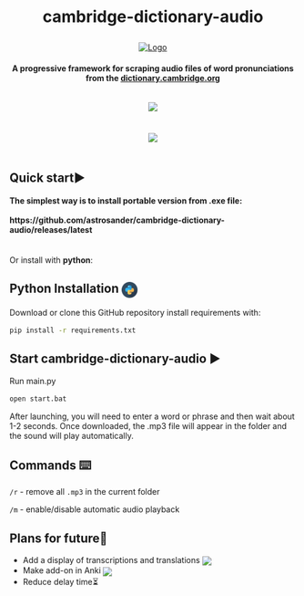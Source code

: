 <h1><p align="center">cambridge-dictionary-audio</p></h1>

<p align="center">
  <a href="https://github.com/astrosander/cambridge-dictionary-audio" target="blank"><img src="Design/logo.png" width="120" alt="Logo" /></a>
</p>
<h4><p align="center">A progressive framework for scraping <b>audio files</b> of word pronunciations from the <a href="http://dictionary.cambridge.org">dictionary.cambridge.org</a><br><br><br><img src="Design/Presen.gif" width="800"/><br><br></p></h4>

<p align="center">
<img src="https://github.com/astrosander/cambridge-dictionary-audio/assets/69795340/1dff6983-8c30-42cb-a46a-8f66d484fcab" width="800"/>
  <br><br></p>

## Quick start▶️

<h4>The simplest way is to install portable version from <b>.exe</b> file:<br><br>https://github.com/astrosander/cambridge-dictionary-audio/releases/latest</h4>

<br>
Or install with <b>python</b>:

## Python Installation <img align="center"  width="28px" src="https://github.com/astrosander/WallTime/blob/main/Themes/snakes.png" />

Download or clone this GitHub repository
install requirements with:

```sh
pip install -r requirements.txt
```

## Start cambridge-dictionary-audio ▶️

Run main.py

```sh
open start.bat
```

After launching, you will need to enter a word or phrase and then wait about 1-2 seconds. Once downloaded, the .mp3 file will appear in the folder and the sound will play automatically.

## Commands ⌨️

```/r``` - remove all ```.mp3``` in the current folder

```/m``` - enable/disable automatic audio playback

##  Plans for future📜
<ul>
  <li>Add a display of transcriptions and translations <img align="center"  width="16px" src="https://github.com/astrosander/WallTime/blob/main/Themes/Google_Translate.png" /> </li>
  <li>Make add-on in Anki <img align="center"  width="22px" src="https://github.com/astrosander/WallTime/blob/main/Themes/anki.png" /> </li>
  <li>Reduce delay time⏳</li>
</ul>
